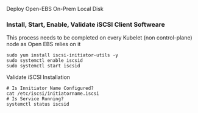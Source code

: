 Deploy Open-EBS On-Prem Local Disk

### Install, Start, Enable, Validate iSCSI Client Softweare
This process needs to be completed on every Kubelet (non control-plane) node as Open EBS relies on it
```
sudo yum install iscsi-initiator-utils -y
sudo systemctl enable iscsid
sudo systemctl start iscsid
```
Validate iSCSI Installation
```
# Is Innitiator Name Configured?
cat /etc/iscsi/initiatorname.iscsi
# Is Service Running?
systemctl status iscsid
```
